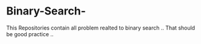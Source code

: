 # Binary-Search-

This Repositories contain all problem realted to binary search .. 
That should be good practice ..
